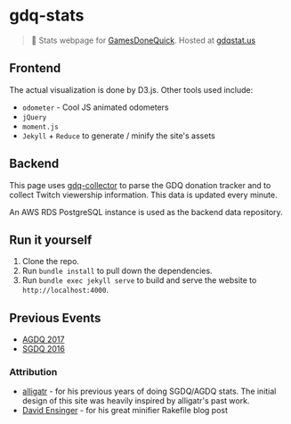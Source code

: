 # gdq-stats
> :space_invader: Stats webpage for [GamesDoneQuick](gamesdonequick.com). Hosted at [gdqstat.us](http://gdqstat.us)

## Frontend
The actual visualization is done by D3.js. Other tools used include: 

* `odometer` - Cool JS animated odometers
* `jQuery`
* `moment.js`
* `Jekyll` + `Reduce` to generate / minify the site's assets

## Backend
This page uses [gdq-collector](https://github.com/bcongdon/gdq-collector) to parse the GDQ donation tracker and to collect Twitch viewership information. This data is updated every minute.

An AWS RDS PostgreSQL instance is used as the backend data repository.

## Run it yourself

1. Clone the repo.
2. Run `bundle install` to pull down the dependencies.
3. Run `bundle exec jekyll serve` to build and serve the website to `http://localhost:4000`.

## Previous Events

* [AGDQ 2017](http://gdqstat.us/previous-events/agdq-2017)
* [SGDQ 2016](http://gdqstat.us/previous-events/sgdq-2016)

### Attribution
* [alligatr](http://alligatr.co.uk/) - for his previous years of doing SGDQ/AGDQ stats. The initial design of this site was heavily inspired by alligatr's past work.
* [David Ensinger](http://davidensinger.com/2013/08/how-i-use-reduce-to-minify-and-optimize-assets-for-production/) - for his great minifier Rakefile blog post
